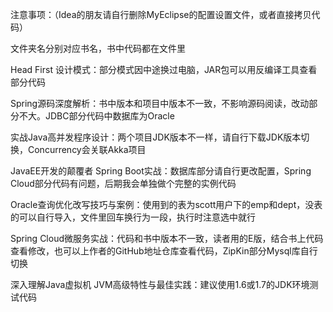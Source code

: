 注意事项：（Idea的朋友请自行删除MyEclipse的配置设置文件，或者直接拷贝代码）

文件夹名分别对应书名，书中代码都在文件里

Head First 设计模式：部分模式因中途换过电脑，JAR包可以用反编译工具查看部分代码

Spring源码深度解析：书中版本和项目中版本不一致，不影响源码阅读，改动部分不大。JDBC部分代码中数据库为Oracle

实战Java高并发程序设计：两个项目JDK版本不一样，请自行下载JDK版本切换，Concurrency会关联Akka项目

JavaEE开发的颠覆者 Spring Boot实战：数据库部分请自行更改配置，Spring Cloud部分代码有问题，后期我会单独做个完整的实例代码

Oracle查询优化改写技巧与案例：使用到的表为scott用户下的emp和dept，没表的可以自行导入，文件里回车换行为一段，执行时注意选中就行

Spring Cloud微服务实战：代码和书中版本不一致，读者用的E版，结合书上代码查看修改，也可以上作者的GitHub地址仓库查看代码，ZipKin部分Mysql库自行切换

深入理解Java虚拟机 JVM高级特性与最佳实践：建议使用1.6或1.7的JDK环境测试代码
